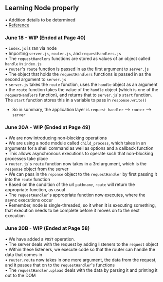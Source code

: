 ## Learning Node properly

• Addition details to be determined    
• [Reference](http://www.hylianux.com/downloads/nodebeginner.pdf)    

### June 18 - WIP (Ended at Page 40)
• `index.js` is ran via node    
• Importing `server.js`, `router.js`, and `requestHandlers.js`    
• The `requestHandlers` functions are stored as values of an object called `handle` in `index.js`    
• `router`'s `route` function is passed in as the first argument to `server.js`    
• The object that holds the `requestHandlers` functions is passed in as the second argument to `server.js`    
• `server.js` takes the `route` function, uses the `handle` object as an argument    
• the `route` function takes the value of the `handle` object (which is one of the `requestHandlers` function), and returns that to `server.js`'s `start` function. The `start` function stores this in a variable to pass in `response.write()`    

- So in summary, the application layer is `request handler` --> `router` --> `server`    

### June 20A - WIP (Ended at Page 49)
• We are now introducing non-blocking operations    
• We are using a node module called `child_process`, which takes in an arguments for a shell command as well as options and a callback function    
• This allows asynchronous executions to operate such that non-blocking processes take place    
• `router.js`'s `route` function now takes in a 3rd argument, which is the `response` object from the server    
• We can pass in the `reponse` object to the `requestHandler` by first passing it into the `route` function    
• Based on the condition of the url `pathname`, `route` will return the appropriate function, as usual    
• The `requestHandler`'s appropriate function now executes, where the async executions occur    
• Remember, node is single-threaded, so it when it is executing something, that execution needs to be complete before it moves on to the next execution    

### June 20B - WIP (Ended at Page 58)    
• We have added a `POST` operation.    
• The server deals with the request by adding listeners to the `request` object    
• Within these listeners, we execute code so that the router can handle the data that comes in    
• `router.route` now takes in one more argument, the data from the request, and it passes that on to the `requestHandler`'s functions    
• The `requestHandler.upload` deals with the data by parsing it and printing it out to the DOM    